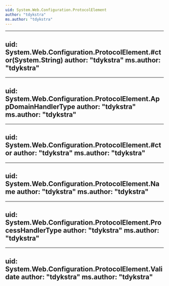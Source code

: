 ```yaml
---
uid: System.Web.Configuration.ProtocolElement
author: "tdykstra"
ms.author: "tdykstra"
---
```


---
uid: System.Web.Configuration.ProtocolElement.#ctor(System.String)
author: "tdykstra"
ms.author: "tdykstra"
---

---
uid: System.Web.Configuration.ProtocolElement.AppDomainHandlerType
author: "tdykstra"
ms.author: "tdykstra"
---

---
uid: System.Web.Configuration.ProtocolElement.#ctor
author: "tdykstra"
ms.author: "tdykstra"
---

---
uid: System.Web.Configuration.ProtocolElement.Name
author: "tdykstra"
ms.author: "tdykstra"
---

---
uid: System.Web.Configuration.ProtocolElement.ProcessHandlerType
author: "tdykstra"
ms.author: "tdykstra"
---

---
uid: System.Web.Configuration.ProtocolElement.Validate
author: "tdykstra"
ms.author: "tdykstra"
---
